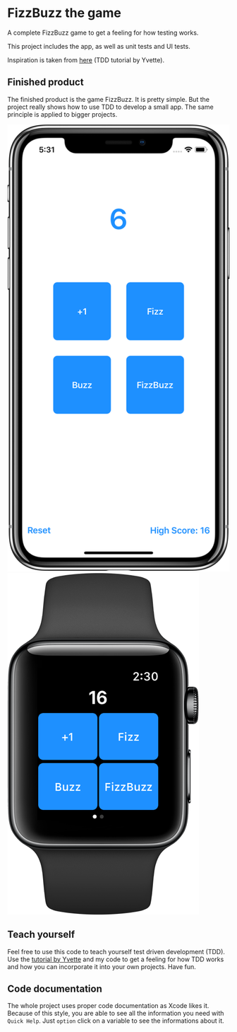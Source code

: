 #  FizzBuzz the game

A complete FizzBuzz game to get a feeling for how testing works.

This project includes the app, as well as unit tests and UI tests.

Inspiration is taken from [here](https://medium.com/@ynzc/getting-started-with-tdd-in-swift-2fab3e07204b) (TDD tutorial by Yvette).

## Finished product

The finished product is the game FizzBuzz. It is pretty simple. But the project really shows how to use TDD to develop a small app. The same principle is applied to bigger projects.

![FizzBuzz the game running on the phone](FB-Phone.png) ![FizzBuzz the game running on the watch](FB-Watch.png)

## Teach yourself

Feel free to use this code to teach yourself test driven development (TDD). Use the [tutorial by Yvette](https://medium.com/@ynzc/getting-started-with-tdd-in-swift-2fab3e07204b) and my code to get a feeling for how TDD works and how you can incorporate it into your own projects.
Have fun.

## Code documentation

The whole project uses proper code documentation as Xcode likes it. Because of this style, you are able to see all the information you need with `Quick Help`. Just `option` click on a variable to see the informations about it.
